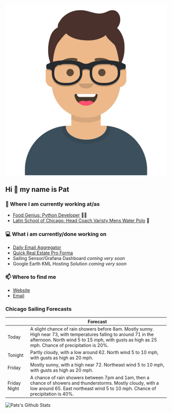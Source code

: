 [![Social banner for p-j-falconer](https://raw.githubusercontent.com/P-J-FALCONER/P-J-FALCONER/master/assets/avataaars.svg)](https://patfalconer.com/)
## Hi :wave: my name is Pat

### 💼 Where I am currently working at/as
- [Food Genius: Python Developer](https://getfoodgenius.com/) 🍔🐍
- [Latin School of Chicago: Head Coach Varisty Mens Water Polo](https://www.latinschool.org/) 🤽


### 💻 What i am currently/done working on
 - [Daily Email Aggregator](https://github.com/P-J-FALCONER/dott_daily_mail)
 - [Quick Real Estate Pro Forma](https://github.com/P-J-FALCONER/henry)
 - Sailing Sensor/Grafana Dashboard *coming very soon*
 - Google Earth KML Hosting Solution *coming very soon*

### 📫 Where to find me
 - [Website](https://patfalconer.com/)
 - [Email](mailto:patrick.j.falconer@gmail.com)


### Chicago Sailing Forecasts
|   | Forecast  |
|---|---|
| Today | A slight chance of rain showers before 8am. Mostly sunny. High near 73, with temperatures falling to around 71 in the afternoon. North wind 5 to 15 mph, with gusts as high as 25 mph. Chance of precipitation is 20%. |
| Tonight | Partly cloudy, with a low around 62. North wind 5 to 10 mph, with gusts as high as 20 mph. |
| Friday | Mostly sunny, with a high near 72. Northeast wind 5 to 10 mph, with gusts as high as 20 mph. |
| Friday Night | A chance of rain showers between 7pm and 1am, then a chance of showers and thunderstorms. Mostly cloudy, with a low around 65. East northeast wind 5 to 10 mph. Chance of precipitation is 40%. |

![Pats's Github Stats](https://github-readme-stats.vercel.app/api?username=p-j-falconer&show_icons=true&theme=radical)
